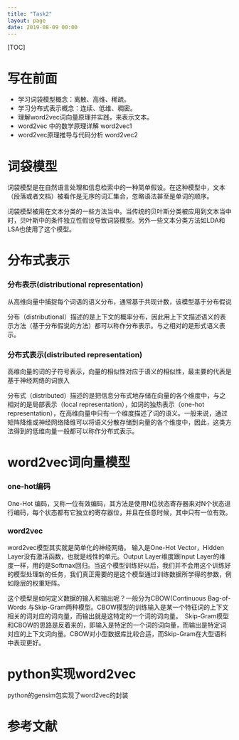 ```yaml
---
title: "Task2"
layout: page
date: 2019-08-09 00:00
---
```

[TOC]

# 写在前面
- 学习词袋模型概念：离散、高维、稀疏。
- 学习分布式表示概念：连续、低维、稠密。
- 理解word2vec词向量原理并实践，来表示文本。
- word2vec 中的数学原理详解  word2vec1 
- word2vec原理推导与代码分析  word2vec2

# 词袋模型
词袋模型是在自然语言处理和信息检索中的一种简单假设。在这种模型中，文本（段落或者文档）被看作是无序的词汇集合，忽略语法甚至是单词的顺序。

词袋模型被用在文本分类的一些方法当中。当传统的贝叶斯分类被应用到文本当中时，贝叶斯中的条件独立性假设导致词袋模型。另外一些文本分类方法如LDA和LSA也使用了这个模型。

# 分布式表示
### 分布表示(distributional representation)
从高维向量中捕捉每个词语的语义分布，通常基于共现计数，该模型基于分布假说

分布（distributional）描述的是上下文的概率分布，因此用上下文描述语义的表示方法（基于分布假说的方法）都可以称作分布表示。与之相对的是形式语义表示。

### 分布式表示(distributed representation)
高维向量的词的子符号表示，向量的相似性对应于语义的相似性，最主要的代表是基于神经网络的词嵌入

分布式（distributed）描述的是把信息分布式地存储在向量的各个维度中，与之相对的是局部表示（local representation），如词的独热表示（one-hot representation），在高维向量中只有一个维度描述了词的语义。一般来说，通过矩阵降维或神经网络降维可以将语义分散存储到向量的各个维度中，因此，这类方法得到的低维向量一般都可以称作分布式表示。

# word2vec词向量模型
### one-hot编码
One-Hot 编码，又称一位有效编码，其方法是使用N位状态寄存器来对N个状态进行编码，每个状态都有它独立的寄存器位，并且在任意时候，其中只有一位有效。

### word2vec
word2vec模型其实就是简单化的神经网络。
输入是One-Hot Vector，Hidden Layer没有激活函数，也就是线性的单元。Output Layer维度跟Input Layer的维度一样，用的是Softmax回归。当这个模型训练好以后，我们并不会用这个训练好的模型处理新的任务，我们真正需要的是这个模型通过训练数据所学得的参数，例如隐层的权重矩阵。

这个模型是如何定义数据的输入和输出呢？一般分为CBOW(Continuous Bag-of-Words 与Skip-Gram两种模型。CBOW模型的训练输入是某一个特征词的上下文相关的词对应的词向量，而输出就是这特定的一个词的词向量。　Skip-Gram模型和CBOW的思路是反着来的，即输入是特定的一个词的词向量，而输出是特定词对应的上下文词向量。CBOW对小型数据库比较合适，而Skip-Gram在大型语料中表现更好。

# python实现word2vec
python的gensim包实现了word2vec的封装


# 参考文献